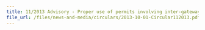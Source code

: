 ```yaml
---
title: 11/2013 Advisory - Proper use of permits involving inter-gateway movement
file_url: /files/news-and-media/circulars/2013-10-01-Circular112013.pdf
---
```

